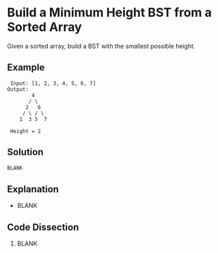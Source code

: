 # Build a Minimum Height BST from a Sorted Array
Given a sorted array, build a BST with the smallest possible height.

## Example
```
 Input: [1, 2, 3, 4, 5, 6, 7]
Output:
        4
       / \
      2   6
     / \ / \
    1  3 5  7

 Height = 2
```

## Solution
```python
BLANK
```

## Explanation
* BLANK

## Code Dissection
1. BLANK